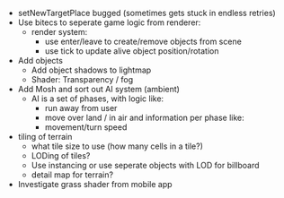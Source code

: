 * setNewTargetPlace bugged (sometimes gets stuck in endless retries)
* Use bitecs to seperate game logic from renderer:
    - render system:
        - use enter/leave to create/remove objects from scene
        - use tick to update alive object position/rotation
* Add objects
    * Add object shadows to lightmap
    * Shader: Transparency / fog
* Add Mosh and sort out AI system (ambient)
    * AI is a set of phases, with logic like:
        - run away from user
        - move over land / in air
      and information per phase like:
        - movement/turn speed
* tiling of terrain
    - what tile size to use (how many cells in a tile?)
    - LODing of tiles?
    - Use instancing or use seperate objects with LOD for billboard
    - detail map for terrain?
* Investigate grass shader from mobile app
